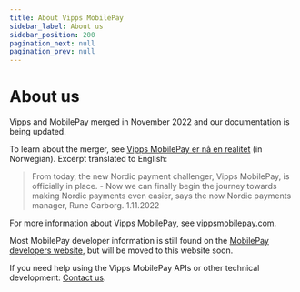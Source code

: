 ```yaml
---
title: About Vipps MobilePay
sidebar_label: About us
sidebar_position: 200
pagination_next: null
pagination_prev: null
---
```



# About us



Vipps and MobilePay merged in November 2022 and our documentation is being updated.

To learn about the merger, see
[Vipps MobilePay er nå en realitet](https://vipps.no/om-oss/nyheter/vipps-mobilepay-er-n%C3%A5-en-realitet/)
(in Norwegian). Excerpt translated to English:

> From today, the new Nordic payment challenger, Vipps MobilePay, is officially in place. - Now we can finally begin the journey towards making Nordic payments even easier, says the now Nordic payments manager, Rune Garborg.
1.11.2022

For more information about Vipps MobilePay, see [vippsmobilepay.com](https://vippsmobilepay.com/#about).

Most MobilePay developer information is still found on the
[MobilePay developers website](https://developer.mobilepay.dk/),
but will be moved to this website soon.

If you need help using the Vipps MobilePay APIs or other technical development:
[Contact us](contact.md).
